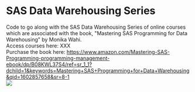 # SAS Data Warehousing Series
Code to go along with the SAS Data Warehousing Series of online courses which are associated with the book, "Mastering SAS Programming for Data Warehousing" by Monika Wahi.  
Access courses here: XXX  
Purchase the book here: https://www.amazon.com/Mastering-SAS-Programming-programming-management-ebook/dp/B08KWL37S4/ref=sr_1_1?dchild=1&keywords=Mastering+SAS+Programming+for+Data+Warehousing&qid=1602857658&sr=8-1  
![](https://images-na.ssl-images-amazon.com/images/I/517jOKfk5PL._SY445_SX342_QL70_FMwebp_.jpg) 
